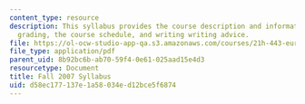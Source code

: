 ```yaml
---
content_type: resource
description: This syllabus provides the course description and information on requirements,
  grading, the course schedule, and writing writing advice.
file: https://ol-ocw-studio-app-qa.s3.amazonaws.com/courses/21h-443-european-imperialism-in-the-19th-and-20th-centuries-spring-2006/d58ec177137e1a58034ed12bce5f6874_MIT21H_443s06_syllf07.pdf
file_type: application/pdf
parent_uid: 8b92bc6b-ab70-59f4-0e61-025aad15e4d3
resourcetype: Document
title: Fall 2007 Syllabus
uid: d58ec177-137e-1a58-034e-d12bce5f6874
---
```

